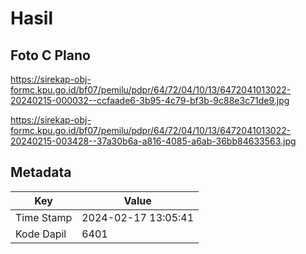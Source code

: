 # Hasil

## Foto C Plano

https://sirekap-obj-formc.kpu.go.id/bf07/pemilu/pdpr/64/72/04/10/13/6472041013022-20240215-000032--ccfaade6-3b95-4c79-bf3b-9c88e3c71de9.jpg

https://sirekap-obj-formc.kpu.go.id/bf07/pemilu/pdpr/64/72/04/10/13/6472041013022-20240215-003428--37a30b6a-a816-4085-a6ab-36bb84633563.jpg


## Metadata

| Key        | Value               |
| ---------- | ------------------- |
| Time Stamp | 2024-02-17 13:05:41 |
| Kode Dapil | 6401                |



